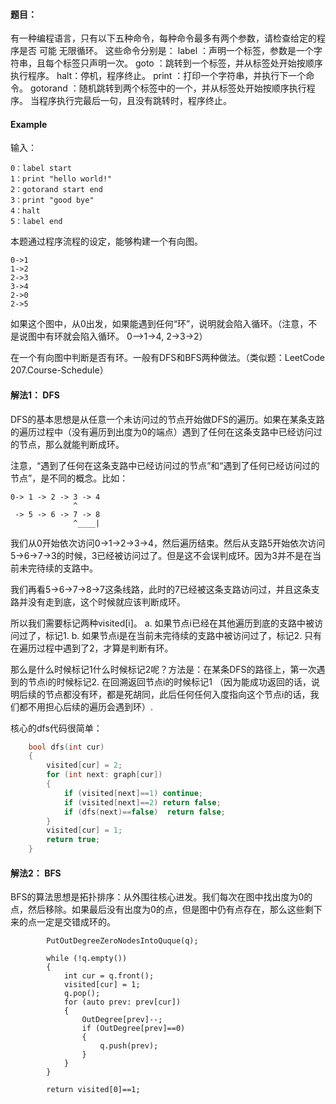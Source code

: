 #### 题目：

有一种编程语言，只有以下五种命令，每种命令最多有两个参数，请检查给定的程序是否 可能 无限循环。
这些命令分别是：
label <string>：声明一个标签，参数是一个字符串，且每个标签只声明一次。
goto <string>：跳转到一个标签，并从标签处开始按顺序执行程序。
halt：停机，程序终止。
print <string>：打印一个字符串，并执行下一个命令。
gotorand <label1> <label2>：随机跳转到两个标签中的一个，并从标签处开始按顺序执行程序。
当程序执行完最后一句，且没有跳转时，程序终止。

#### Example
输入：
```
0：label start
1：print "hello world!"
2：gotorand start end
3：print "good bye"
4：halt
5：label end
```
本题通过程序流程的设定，能够构建一个有向图。
```
0->1
1->2
2->3
3->4
2->0
2->5
```
如果这个图中，从0出发，如果能遇到任何“环”，说明就会陷入循环。（注意，不是说图中有环就会陷入循环。 0—>1->4, 2->3->2）

在一个有向图中判断是否有环。一般有DFS和BFS两种做法。（类似题：LeetCode 207.Course-Schedule）

#### 解法1： DFS
DFS的基本思想是从任意一个未访问过的节点开始做DFS的遍历。如果在某条支路的遍历过程中（没有遍历到出度为0的端点）遇到了任何在这条支路中已经访问过的节点，那么就能判断成环。

注意，“遇到了任何在这条支路中已经访问过的节点”和“遇到了任何已经访问过的节点”，是不同的概念。比如：
```
0-> 1 -> 2 -> 3 -> 4 
              ^
 -> 5 -> 6 -> 7 -> 8 
              ^____|
```
我们从0开始依次访问0->1->2->3->4，然后遍历结束。然后从支路5开始依次访问5->6->7->3的时候，3已经被访问过了。但是这不会误判成环。因为3并不是在当前未完待续的支路中。

我们再看5->6->7->8->7这条线路，此时的7已经被这条支路访问过，并且这条支路并没有走到底，这个时候就应该判断成环。

所以我们需要标记两种visited[i]。
a. 如果节点i已经在其他遍历到底的支路中被访问过了，标记1.
b. 如果节点i是在当前未完待续的支路中被访问过了，标记2. 只有在遍历过程中遇到了2，才算是判断有环。

那么是什么时候标记1什么时候标记2呢？方法是：在某条DFS的路径上，第一次遇到的节点i的时候标记2. 在回溯返回节点i的时候标记1
（因为能成功返回的话，说明后续的节点都没有环，都是死胡同，此后任何任何入度指向这个节点i的话，我们都不用担心后续的遍历会遇到环）.

核心的dfs代码很简单：
```cpp
    bool dfs(int cur)
    {
        visited[cur] = 2;
        for (int next: graph[cur])
        {
            if (visited[next]==1) continue;
            if (visited[next]==2) return false;
            if (dfs(next)==false)  return false;
        }
        visited[cur] = 1;
        return true;
    }
```

#### 解法2： BFS
BFS的算法思想是拓扑排序：从外围往核心进发。我们每次在图中找出度为0的点，然后移除。如果最后没有出度为0的点，但是图中仍有点存在，那么这些剩下来的点一定是交错成环的。
```
        PutOutDegreeZeroNodesIntoQuque(q);

        while (!q.empty())
        {
            int cur = q.front();
            visited[cur] = 1;
            q.pop();
            for (auto prev: prev[cur])
            {
                OutDegree[prev]--;
                if (OutDegree[prev]==0)
                {
                    q.push(prev);                    
                }                    
            }
        }        

        return visited[0]==1;
```
